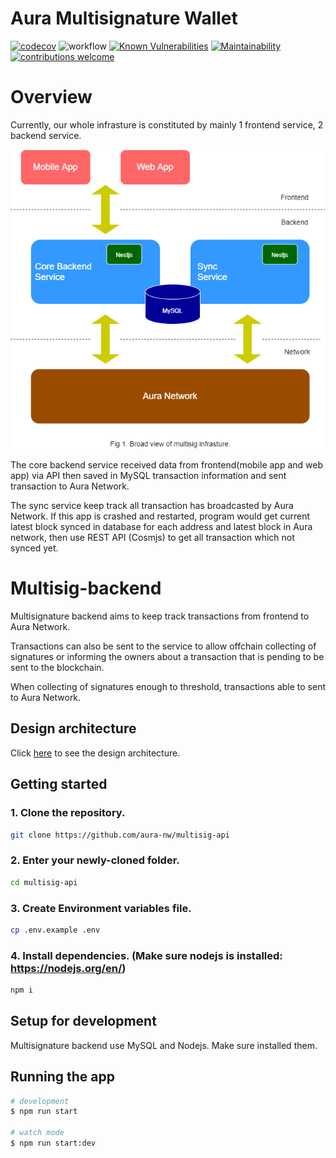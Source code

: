 # Aura Multisignature Wallet

[![codecov](https://codecov.io/gh/aura-nw/multisig-api/branch/dev/graph/badge.svg?token=FNWOTPBIRX)](https://codecov.io/gh/aura-nw/multisig-api)
![workflow](https://github.com/aura-nw/multisig-api/actions/workflows/ci.yml/badge.svg)
[![Known Vulnerabilities](https://snyk.io/test/github/aura-nw/multisig-api/badge.svg)](https://snyk.io/test/github/aura-nw/multisig-api/)
[![Maintainability](https://api.codeclimate.com/v1/badges/cfbd79779e1a89cfb35b/maintainability)](https://codeclimate.com/github/hainguyen271018/multisig-api/maintainability)
[![contributions welcome](https://img.shields.io/badge/contributions-welcome-brightgreen.svg?style=flat)](https://github.com/aura-nw/multisig-api/issues)

# Overview

Currently, our whole infrasture is constituted by mainly 1 frontend service, 2 backend service.

![image](docs/pics/multisig_architecture.png)

The core backend service received data from frontend(mobile app and web app) via API then saved in MySQL transaction information and sent transaction to Aura Network.

The sync service keep track all transaction has broadcasted by Aura Network. If this app is crashed and restarted, program would get current latest block synced in database for each address and latest block in Aura network, then use REST API (Cosmjs) to get all transaction which not synced yet.

# Multisig-backend

Multisignature backend aims to keep track transactions from frontend to Aura Network.

Transactions can also be sent to the service to allow offchain collecting of signatures or informing the owners about a transaction that is pending to be sent to the blockchain.

When collecting of signatures enough to threshold, transactions able to sent to Aura Network.

## Design architecture

Click [here](docs/README.md) to see the design architecture.

## Getting started

### 1. Clone the repository.

```bash
git clone https://github.com/aura-nw/multisig-api
```

### 2. Enter your newly-cloned folder.

```bash
cd multisig-api
```

### 3. Create Environment variables file.

```bash
cp .env.example .env
```

### 4. Install dependencies. (Make sure nodejs is installed: https://nodejs.org/en/)

```bash
npm i
```

## Setup for development

Multisignature backend use MySQL and Nodejs. Make sure installed them.

## Running the app

```bash
# development
$ npm run start

# watch mode
$ npm run start:dev
```
